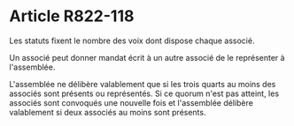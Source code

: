 # Article R822-118

Les statuts fixent le nombre des voix dont dispose chaque associé.

Un associé peut donner mandat écrit à un autre associé de le représenter à l'assemblée.

L'assemblée ne délibère valablement que si les trois quarts au moins des associés sont présents ou représentés. Si ce quorum n'est pas atteint, les associés sont convoqués une nouvelle fois et l'assemblée délibère valablement si deux associés au moins sont présents.
